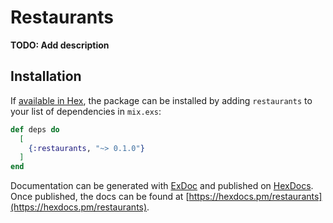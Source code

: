 # Restaurants

**TODO: Add description**

## Installation

If [available in Hex](https://hex.pm/docs/publish), the package can be installed
by adding `restaurants` to your list of dependencies in `mix.exs`:

```elixir
def deps do
  [
    {:restaurants, "~> 0.1.0"}
  ]
end
```

Documentation can be generated with [ExDoc](https://github.com/elixir-lang/ex_doc)
and published on [HexDocs](https://hexdocs.pm). Once published, the docs can
be found at [https://hexdocs.pm/restaurants](https://hexdocs.pm/restaurants).

